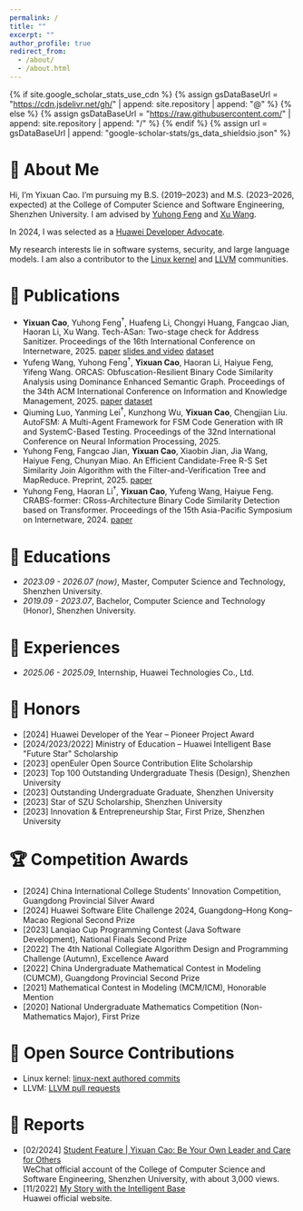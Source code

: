 ```yaml
---
permalink: /
title: ""
excerpt: ""
author_profile: true
redirect_from: 
  - /about/
  - /about.html
---
```


{% if site.google_scholar_stats_use_cdn %}
{% assign gsDataBaseUrl = "https://cdn.jsdelivr.net/gh/" | append: site.repository | append: "@" %}
{% else %}
{% assign gsDataBaseUrl = "https://raw.githubusercontent.com/" | append: site.repository | append: "/" %}
{% endif %}
{% assign url = gsDataBaseUrl | append: "google-scholar-stats/gs_data_shieldsio.json" %}

<span class='anchor' id='about-me'></span>


# 👋 About Me
Hi, I’m Yixuan Cao. I’m pursuing my B.S. (2019–2023) and M.S. (2023–2026, expected) at the College of Computer Science and Software Engineering, Shenzhen University. I am advised by [Yuhong Feng](https://scholar.google.com/citations?user=29WXQ_sAAAAJ) and [Xu Wang](https://scholar.google.com/citations?user=XNDHhIEAAAAJ).

In 2024, I was selected as a [Huawei Developer Advocate](https://developer.huawei.com/home/program/advocates/member/7f07f1011f7d48b0bc989f8712919d79).

My research interests lie in software systems, security, and large language models. I am also a contributor to the [Linux kernel](https://www.kernel.org/) and [LLVM](https://llvm.org/) communities.

# 📝 Publications
- **Yixuan Cao**, Yuhong Feng<sup>†</sup>, Huafeng Li, Chongyi Huang, Fangcao Jian, Haoran Li, Xu Wang. Tech-ASan: Two-stage check for Address Sanitizer. Proceedings of the 16th International Conference on Internetware, 2025. [paper](https://doi.org/10.1145/3755881.3755918) [slides and video](https://conf.researchr.org/details/internetware-2025/internetware-2025-research-track/38/Tech-ASan-Two-stage-check-for-Address-Sanitizer) [dataset](https://github.com/Hufffman/Adjusted-Juliet-Test-Suite)
- Yufeng Wang, Yuhong Feng<sup>†</sup>, **Yixuan Cao**, Haoran Li, Haiyue Feng, Yifeng Wang. ORCAS: Obfuscation-Resilient Binary Code Similarity Analysis using Dominance Enhanced Semantic Graph. Proceedings of the 34th ACM International Conference on Information and Knowledge Management, 2025. [paper](https://doi.org/10.48550/ARXIV.2506.06161) [dataset](https://github.com/Cao-Wuhui/ORCAS)
- Qiuming Luo, Yanming Lei<sup>†</sup>, Kunzhong Wu, **Yixuan Cao**, Chengjian Liu. AutoFSM: A Multi-Agent Framework for FSM Code Generation with IR and SystemC-Based Testing. Proceedings of the 32nd International Conference on Neural Information Processing, 2025.
- Yuhong Feng, Fangcao Jian, **Yixuan Cao**, Xiaobin Jian, Jia Wang, Haiyue Feng, Chunyan Miao. An Efficient Candidate-Free R-S Set Similarity Join Algorithm with the Filter-and-Verification Tree and MapReduce. Preprint, 2025. [paper](https://doi.org/10.48550/ARXIV.2506.03893)
- Yuhong Feng, Haoran Li<sup>†</sup>, **Yixuan Cao**, Yufeng Wang, Haiyue Feng. CRABS-former: CRoss-Architecture Binary Code Similarity Detection based on Transformer. Proceedings of the 15th Asia-Pacific Symposium on Internetware, 2024. [paper](https://doi.org/10.1145/3671016.3671390)

# 📖 Educations
- *2023.09 - 2026.07 (now)*, Master, Computer Science and Technology, Shenzhen University.
- *2019.09 - 2023.07*, Bachelor, Computer Science and Technology (Honor), Shenzhen University.

# 💼 Experiences
- *2025.06 - 2025.09*, Internship, Huawei Technologies Co., Ltd.

# 🏅 Honors
- [2024] Huawei Developer of the Year – Pioneer Project Award
- [2024/2023/2022] Ministry of Education – Huawei Intelligent Base "Future Star" Scholarship
- [2023] openEuler Open Source Contribution Elite Scholarship
- [2023] Top 100 Outstanding Undergraduate Thesis (Design), Shenzhen University
- [2023] Outstanding Undergraduate Graduate, Shenzhen University
- [2023] Star of SZU Scholarship, Shenzhen University
- [2023] Innovation & Entrepreneurship Star, First Prize, Shenzhen University

# 🏆 Competition Awards
- [2024] China International College Students' Innovation Competition, Guangdong Provincial Silver Award
- [2024] Huawei Software Elite Challenge 2024, Guangdong–Hong Kong–Macao Regional Second Prize
- [2023] Lanqiao Cup Programming Contest (Java Software Development), National Finals Second Prize
- [2022] The 4th National Collegiate Algorithm Design and Programming Challenge (Autumn), Excellence Award
- [2022] China Undergraduate Mathematical Contest in Modeling (CUMCM), Guangdong Provincial Second Prize
- [2021] Mathematical Contest in Modeling (MCM/ICM), Honorable Mention
- [2020] National Undergraduate Mathematics Competition (Non-Mathematics Major), First Prize

# 🧩 Open Source Contributions
- Linux kernel: [linux-next authored commits](https://git.kernel.org/pub/scm/linux/kernel/git/next/linux-next.git/log/?qt=author&q=caoyixuan2019)
- LLVM: [LLVM pull requests](https://github.com/llvm/llvm-project/pulls?q=is%3Apr+author%3ACao-Wuhui)

# 📰 Reports
- [02/2024] [Student Feature | Yixuan Cao: Be Your Own Leader and Care for Others](https://mp.weixin.qq.com/s/bH_c5B2hyO-gAi1lKpiijw) <br>
  WeChat official account of the College of Computer Science and Software Engineering, Shenzhen University, with about 3,000 views.
- [11/2022] [My Story with the Intelligent Base](https://www.huawei.com/cn/huaweitech/industry-ecosystem/ascend-ai-developers) <br>
  Huawei official website.
